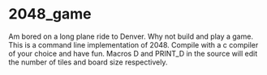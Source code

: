 # 2048_game
Am bored on a long plane ride to Denver. Why not build and play a game.
This is a command line implementation of 2048.
Compile with a c compiler of your choice and have fun. 
Macros D and PRINT_D in the source will edit the number of tiles and board size respectively.
